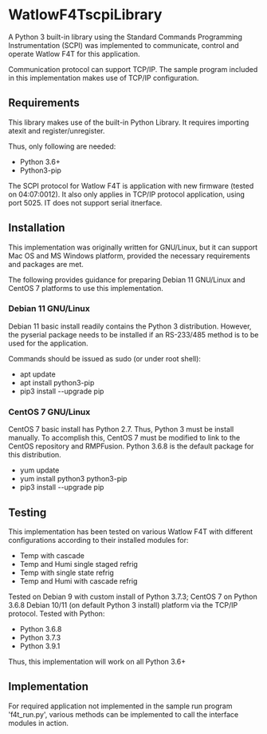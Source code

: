# WatlowF4TscpiLibrary

A Python 3 built-in library using the Standard Commands Programming Instrumentation (SCPI) was implemented to communicate, control and operate Watlow F4T for this application.

Communication protocol can support TCP/IP. The sample program included in this implementation makes use of TCP/IP configuration. 

## Requirements

This library makes use of the built-in Python Library. It requires importing atexit and register/unregister. 

Thus, only following are needed: 
 
 - Python 3.6+
 - Python3-pip

The SCPI protocol for Watlow F4T is application with new firmware (tested on 04:07:0012). It also only applies in TCP/IP protocol application, using port 5025. IT does not support serial itnerface.  

## Installation

This implementation was originally written for GNU/Linux, but it can support Mac OS and MS Windows platform, provided the necessary requirements and packages are met.

The following provides guidance for preparing Debian 11 GNU/Linux and CentOS 7 platforms to use this implementation.

### Debian 11 GNU/Linux

Debian 11 basic install readily contains the Python 3 distribution. However, the pyserial package needs to be installed if an RS-233/485 method is to be used for the application.

Commands should be issued as sudo (or under root shell):

- apt update
- apt install python3-pip
- pip3 install --upgrade pip

### CentOS 7 GNU/Linux

CentOS 7 basic install has Python 2.7. Thus, Python 3 must be install manually.
To accomplish this, CentOS 7 must be modified to link to the CentOS repository and RMPFusion.
Python 3.6.8 is the default package for this distribution.  

- yum update
- yum install python3 python3-pip
- pip3 install --upgrade pip

## Testing

This implementation has been tested on various Watlow F4T with different configurations according to their installed modules for: 

- Temp with cascade
- Temp and Humi single staged refrig
- Temp with single state refrig
- Temp and Humi with cascade refrig

Tested on Debian 9 with custom install of Python 3.7.3; CentOS 7 on Python 3.6.8 Debian 10/11 (on default Python 3 install) platform via the TCP/IP protocol.
Tested with Python:

- Python 3.6.8
- Python 3.7.3
- Python 3.9.1

Thus, this implementation will work on all Python 3.6+  

## Implementation 

For required application not implemented in the sample run program 'f4t_run.py', various methods can be implemented to call the interface modules in action.  
